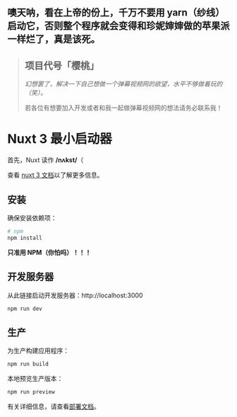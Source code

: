 ## 噢天呐，看在上帝的份上，千万不要用 yarn（纱线）启动它，否则整个程序就会变得和珍妮婶婶做的苹果派一样烂了，真是该死。

> ## 项目代号「樱桃」
>
> *幻想罢了，解决一下自己想做一个弹幕视频网的欲望，水平不够做着玩的（笑）。*
>
> 若各位有想要加入开发或者和我一起做弹幕视频网的想法请务必联系我！

# Nuxt 3 最小启动器

首先，Nuxt 读作 **/nʌkst/**（

查看 [nuxt 3 文档](https://v3.nuxtjs.org)以了解更多信息。

## 安装

确保安装依赖项：

```bash
# npm
npm install
```
**只准用 NPM（你怕吗）！！！**

## 开发服务器

从此链接启动开发服务器：http://localhost:3000

```bash
npm run dev
```

## 生产

为生产构建应用程序：

```bash
npm run build
```

本地预览生产版本：

```bash
npm run preview
```

有关详细信息，请查看[部署文档](https://v3.nuxtjs.org/guide/deploy/presets)。
